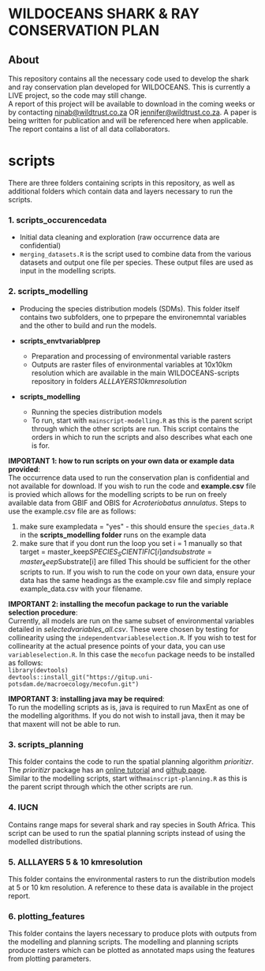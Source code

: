 # WILDOCEANS SHARK & RAY CONSERVATION PLAN 

## About
This repository contains all the necessary code used to develop the shark and ray conservation plan developed for WILDOCEANS. This is currently a LIVE project, so the code may still change.  
A report of this project will be available to download in the coming weeks or by contacting ninab@wildtrust.co.za OR jennifer@wildtrust.co.za. A paper is being written for publication and will be referenced here when applicable. The report contains a list of all data collaborators. 

# scripts
There are three folders containing scripts in this repository, as well as additional folders which contain data and layers necessary to run the scripts. 

### 1. scripts_occurencedata
* Initial data cleaning and exploration (raw occurrence data are confidential) 
* `merging_datasets.R` is the script used to combine data from the various datasets and output one file per species. These output files are used as input in the modelling scripts.

### 2. scripts_modelling
* Producing the species distribution models (SDMs). This folder itself contains two subfolders, one to prpepare the environemntal variables and the other to build and run the models.

- **scripts_envtvariablprep**
  + Preparation and processing of environmental variable rasters
  + Outputs are raster files of environmental variables at 10x10km resolution which are available in the main WILDOCEANS-scripts repository in folders  *ALLLAYERS10kmresolution*
  
- **scripts_modelling**
  + Running the species distribution models
  + To run, start with `mainscript-modelling.R` as this is the parent script through which the other scripts are run. This script contains the orders in which to run the scripts and also describes what each one is for.  
  
  
**IMPORTANT 1: how to run scripts on your own data or example data provided**:  
The occurrence data used to run the conservation plan is confidential and not available for download. If you wish to run the code and  **example.csv** file is provied which  allows for the modelling scripts to be run on freely available data from GBIF and OBIS for *Acroteriobatus annulatus*.  Steps to use the example.csv file are as follows:  

1. make sure exampledata = "yes" - this should ensure the `species_data.R` in the **scripts_modelling folder** runs on the example data
2. make sure that if you dont run the loop you set i = 1 manually so that target = master_keep$SPECIES_SCIENTIFIC[i] and substrate = master_keep$Substrate[i] are filled
This should be sufficient for the other scripts to run. If you wish to run the code on your own data, ensure your data has the same headings as the example.csv file and simply replace example_data.csv with your filename.

**IMPORTANT 2: installing the mecofun package to run the variable selection procedure**:  
Currently, all models are run on the same subset of environmental variables detailed in *selectedvariables_all.csv*. These were chosen by testing for collinearity using the `independentvariableselection.R`. If you wish to test for collinearity at the actual presence points of your data, you can use `variableselection.R`. In this case the `mecofun` package needs to be installed as follows:  
`library(devtools)`  
`devtools::install_git("https://gitup.uni-potsdam.de/macroecology/mecofun.git")`

**IMPORTANT 3: installing java may be required**:  
To run the modelling scripts as is, java is required to run MaxEnt as one of the modelling algorithms. If you do not wish to install java, then it may be that maxent will not be able to run.

### 3. scripts_planning
This folder contains the code to run the spatial planning algorithm *prioritizr*. The *prioritizr* package has an [online tutorial](https://prioritizr.net/articles/prioritizr.html) and [github page](https://github.com/prioritizr/prioritizr).  
Similar to the modelling scripts, start with`mainscript-planning.R` as this is the parent script through which the other scripts are run.

### 4. IUCN
Contains range maps for several shark and ray species in South Africa. This script can be used to run the spatial planning scripts instead of using the modelled distributions.

### 5. ALLLAYERS 5 & 10 kmresolution
This folder contains the environmental rasters to run the distribution models at 5 or 10 km resolution. A reference to these data is available in the project report.

### 6. plotting_features
This folder contains the layers necessary to produce plots with outputs from the modelling and planning scripts. The modelling and planning scripts produce rasters which can be plotted as annotated maps using the features from plotting parameters.


